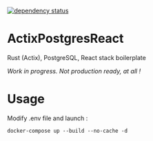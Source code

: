 [![dependency status](https://deps.rs/repo/github/kbrault/ActixPostgresReact/status.svg?path=backend)](https://deps.rs/repo/github/kbrault/ActixPostgresReact?path=backend)

# ActixPostgresReact
Rust (Actix), PostgreSQL, React stack boilerplate

*Work in progress. Not production ready, at all !*

# Usage 
Modify .env file and launch : 
```
docker-compose up --build --no-cache -d
```